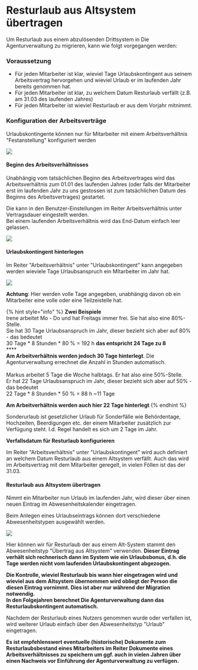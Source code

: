 # Resturlaub aus Altsystem übertragen

Um Resturlaub aus einem abzulösenden Drittsystem in Die Agenturverwaltung zu migrieren, kann wie folgt vorgegangen werden:

### **Voraussetzung**

* Für jeden Mitarbeiter ist klar, wieviel Tage Urlaubskontingent aus seinem Arbeitsvertrag hervorgehen und wieviel Urlaub er im laufenden Jahr bereits genommen hat.
* Für jeden Mitarbeiter ist klar, zu welchem Datum Resturlaub verfällt (z.B. am 31.03 des laufenden Jahres)
* Für jeden Mitarbeiter ist wieviel Resturlaub er aus dem Vorjahr mitnimmt.

### Konfiguration der Arbeitsverträge

Urlaubskontingente können nur für Mitarbeiter mit einem Arbeitsverhältnis "Festanstellung" konfiguriert werden

![](../../.gitbook/assets/arbeitsverha-ltnis.png)

#### Beginn des Arbeitsverhältnisses

Unabhängig vom tatsächlichen Beginn des Arbeitsvertrages wird das Arbeitsverhältnis zum 01.01 des laufenden Jahres (oder falls der Mitarbeiter erst im laufenden Jahr zu uns gestossen ist zum tatsächlichen Datum des Beginns des Arbeitsvertrages) gestartet.

Die kann in den Benutzer-Einstellungen im Reiter Arbeitsverhältnis unter Vertragsdauer eingestellt werden.\
Bei einem laufenden Arbeitsverhältnis wird das End-Datum einfach leer gelassen.&#x20;

![](../../.gitbook/assets/vertragsdauer.png)

#### Urlaubskontingent hinterlegen

Im Reiter "Arbeitsverhältnis" unter "Urlaubskontingent" kann angegeben werden wieviele Tage Urlaubsanspruch ein MItarbeiter im Jahr hat.

![](../../.gitbook/assets/urlaubskontingent.png)

**Achtung**: Hier werden volle Tage angegeben, unabhängig davon ob ein Mitarbeiter eine volle oder eine Teilzeistelle hat.

{% hint style="info" %}
**Zwei Beispiele**\
Irene arbeitet Mo - Do und hat Freitags immer frei. Sie hat also eine 80%-Stelle.\
Sie hat 30 Tage Urlaubsanspruch im Jahr, dieser bezieht sich aber auf 80% - das bedeutet\
30 Tage \* 8 Stunden \* 80 % = 192 h **das entspricht 24 Tage zu 8** \
****\
**Am Arbeitverhältnis werden jedoch 30 Tage hinterlegt**. Die Agenturverwaltung errechnet die Anzahl in Stunden automatisch.\
\
Markus arbeitet 5 Tage die Woche halbtags. Er hat also eine 50%-Stelle.\
Er hat 22 Tage Urlaubsanspruch im Jahr, dieser bezieht sich aber auf 50% - das bedeutet\
22 Tage \* 8 Stunden \* 50 % = 88 h \~11 Tage

**Am Arbeitverhältnis werden auch hier 22 Tage hinterlegt**
{% endhint %}

Sonderurlaub ist gesetzlicher Urlaub für Sonderfälle wie Behördentage, Hochzeiten, Beerdigungen etc. der einem Mitarbeiter zusätzlich zur Verfügung steht. I.d. Regel handelt es sich um 2 Tage im Jahr.

**Verfallsdatum für Resturlaub konfigurieren**

Im Reiter "Arbeitsverhältnis" unter "Urlaubskontingent" wird auch definiert an welchem Datum Resturlaub aus einem Altsystem verfällt. Auch das wird im Arbeitsvertrag mit dem Mitarbeiter geregelt, in vielen Föllen ist das der 31.03.

#### Resturlaub aus Altsystem übertragen

Nimmt ein Mitarbeiter nun Urlaub im laufenden Jahr, wird dieser über einen neuen Eintrag im Abwesenheitskalender eingetragen.

Beim Anlegen eines Urlaubseintrags können dort verschiedene Abwesenheitstypen ausgewählt werden.

![](../../.gitbook/assets/type.png)

Hier können wir für Resturlaub der aus einem Alt-System stammt den Abwesenheitstyp "Übertrag aus Altsystem" verwenden. **Dieser Eintrag verhält sich rechnerisch dann im System wie ein Urlaubsbonus, d.h. die Tage werden nicht vom laufenden Urlaubskontingent abgezogen.**

**Die Kontrolle, wieviel Resturlaub bis wann hier eingetragen wird und wieviel aus dem Altsystem übernommen wird obliegt der Person die diesen Eintrag vornimmt. Dies ist aber nur während der Migration notwendig.**\
**In den Folgejahren berechnet Die Agenturverwaltung dann das Resturlaubskontingent automatisch.**

Nachdem der Resturlaub eines Nutzers genommen wurde oder verfallen ist, wird weiterer Urlaub einfach über den Abwesenheitstyp "Urlaub" eingetragen.

**Es ist empfehlenswert eventuelle (historische) Dokumente zum Resturlaubsbestand eines Mitarbeiters im Reiter Dokumente eines Arbeitsverhältnisses zu speichern um ggf. auch in vielen Jahren über einen Nachweis vor Einführung der Agenturverwaltung zu verfügen.**

